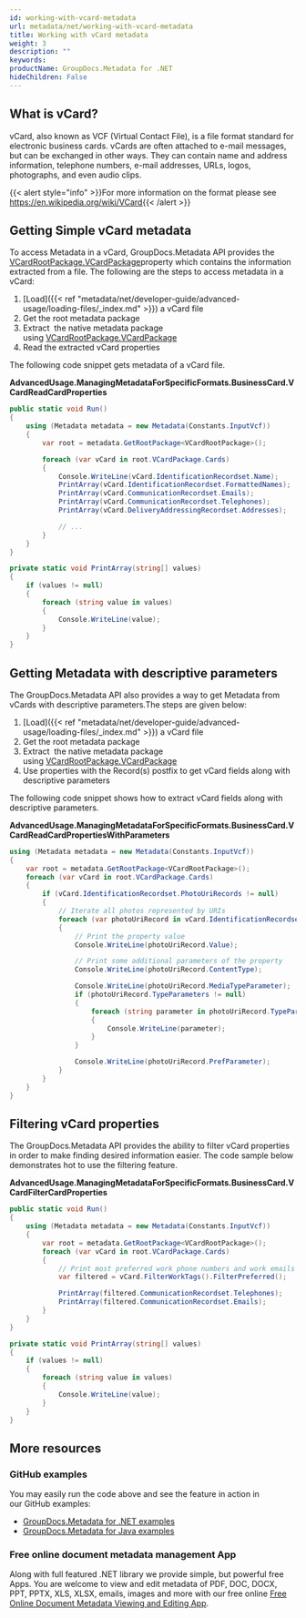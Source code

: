 ```yaml
---
id: working-with-vcard-metadata
url: metadata/net/working-with-vcard-metadata
title: Working with vCard metadata
weight: 3
description: ""
keywords: 
productName: GroupDocs.Metadata for .NET
hideChildren: False
---
```

## What is vCard?

vCard, also known as VCF (Virtual Contact File), is a file format standard for electronic business cards. vCards are often attached to e-mail messages, but can be exchanged in other ways. They can contain name and address information, telephone numbers, e-mail addresses, URLs, logos, photographs, and even audio clips.

{{< alert style="info" >}}For more information on the format please see https://en.wikipedia.org/wiki/VCard{{< /alert >}}

## Getting Simple vCard metadata

To access Metadata in a vCard, GroupDocs.Metadata API provides the [VCardRootPackage.VCardPackage](https://apireference.groupdocs.com/net/metadata/groupdocs.metadata.formats.businesscard/vcardrootpackage/properties/vcardpackage)property which contains the information extracted from a file. The following are the steps to access metadata in a vCard:

1.  [Load]({{< ref "metadata/net/developer-guide/advanced-usage/loading-files/_index.md" >}}) a vCard file
2.  Get the root metadata package
3.  Extract  the native metadata package using [VCardRootPackage.VCardPackage](https://apireference.groupdocs.com/net/metadata/groupdocs.metadata.formats.businesscard/vcardrootpackage/properties/vcardpackage)
4.  Read the extracted vCard properties

The following code snippet gets metadata of a vCard file.

**AdvancedUsage.ManagingMetadataForSpecificFormats.BusinessCard.VCardReadCardProperties**

```csharp
public static void Run()
{
	using (Metadata metadata = new Metadata(Constants.InputVcf))
	{
		var root = metadata.GetRootPackage<VCardRootPackage>();

		foreach (var vCard in root.VCardPackage.Cards)
		{
			Console.WriteLine(vCard.IdentificationRecordset.Name);
			PrintArray(vCard.IdentificationRecordset.FormattedNames);
			PrintArray(vCard.CommunicationRecordset.Emails);
			PrintArray(vCard.CommunicationRecordset.Telephones);
			PrintArray(vCard.DeliveryAddressingRecordset.Addresses);

			// ...
		}
	}
}

private static void PrintArray(string[] values)
{
	if (values != null)
	{
		foreach (string value in values)
		{
			Console.WriteLine(value);
		}
	}
}
```

## Getting Metadata with descriptive parameters

The GroupDocs.Metadata API also provides a way to get Metadata from vCards with descriptive parameters.The steps are given below:

1.  [Load]({{< ref "metadata/net/developer-guide/advanced-usage/loading-files/_index.md" >}}) a vCard file
2.  Get the root metadata package
3.  Extract  the native metadata package using [VCardRootPackage.VCardPackage](https://apireference.groupdocs.com/net/metadata/groupdocs.metadata.formats.businesscard/vcardrootpackage/properties/vcardpackage)
4.  Use properties with the Record(s) postfix to get vCard fields along with descriptive parameters

The following code snippet shows how to extract vCard fields along with descriptive parameters.

**AdvancedUsage.ManagingMetadataForSpecificFormats.BusinessCard.VCardReadCardPropertiesWithParameters**

```csharp
using (Metadata metadata = new Metadata(Constants.InputVcf))
{
	var root = metadata.GetRootPackage<VCardRootPackage>();
	foreach (var vCard in root.VCardPackage.Cards)
	{
		if (vCard.IdentificationRecordset.PhotoUriRecords != null)
		{
			// Iterate all photos represented by URIs
			foreach (var photoUriRecord in vCard.IdentificationRecordset.PhotoUriRecords)
			{
				// Print the property value
				Console.WriteLine(photoUriRecord.Value);

				// Print some additional parameters of the property
				Console.WriteLine(photoUriRecord.ContentType);

				Console.WriteLine(photoUriRecord.MediaTypeParameter);
				if (photoUriRecord.TypeParameters != null)
				{
					foreach (string parameter in photoUriRecord.TypeParameters)
					{
						Console.WriteLine(parameter);
					}
				}

				Console.WriteLine(photoUriRecord.PrefParameter);
			}
		}
	}
}
```

## Filtering vCard properties

The GroupDocs.Metadata API provides the ability to filter vCard properties in order to make finding desired information easier. The code sample below demonstrates hot to use the filtering feature.

**AdvancedUsage.ManagingMetadataForSpecificFormats.BusinessCard.VCardFilterCardProperties**

```csharp
public static void Run()
{
	using (Metadata metadata = new Metadata(Constants.InputVcf))
	{
		var root = metadata.GetRootPackage<VCardRootPackage>();
		foreach (var vCard in root.VCardPackage.Cards)
		{
			// Print most preferred work phone numbers and work emails
			var filtered = vCard.FilterWorkTags().FilterPreferred();

			PrintArray(filtered.CommunicationRecordset.Telephones);
			PrintArray(filtered.CommunicationRecordset.Emails);
		}
	}
}

private static void PrintArray(string[] values)
{
	if (values != null)
	{
		foreach (string value in values)
		{
			Console.WriteLine(value);
		}
	}
}
```

## More resources
### GitHub examples
You may easily run the code above and see the feature in action in our GitHub examples:
*   [GroupDocs.Metadata for .NET examples](https://github.com/groupdocs-metadata/GroupDocs.Metadata-for-.NET)    
*   [GroupDocs.Metadata for Java examples](https://github.com/groupdocs-metadata/GroupDocs.Metadata-for-Java)    

### Free online document metadata management App
Along with full featured .NET library we provide simple, but powerful free Apps.
You are welcome to view and edit metadata of PDF, DOC, DOCX, PPT, PPTX, XLS, XLSX, emails, images and more with our free online [Free Online Document Metadata Viewing and Editing App](https://products.groupdocs.app/metadata).